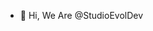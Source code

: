 - 👋 Hi, We Are @StudioEvolDev

<!---
StudioEvolDev/StudioEvolDev is a ✨ special ✨ repository because its `README.md` (this file) appears on your GitHub profile.
You can click the Preview link to take a look at your changes.
--->
